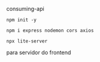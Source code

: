 consuming-api

```npm init -y```

```npm i express nodemon cors axios```

```npx lite-server```

para servidor do frontend